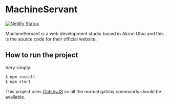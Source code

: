# MachineServant

[![Netlify Status](https://api.netlify.com/api/v1/badges/86bca1a8-cf74-483d-8bfc-0131975e1ac3/deploy-status)](https://app.netlify.com/sites/machineservant/deploys)

MachineServant is a web development studio based in Akron Ohio and this is
the source code for their official website.

## How to run the project

Very simply:

```bash
$ npm install
$ npm start
```

This project uses [GatsbyJS](https://gatsbyjs.com) so all the normal gatsby
commands should be available.
